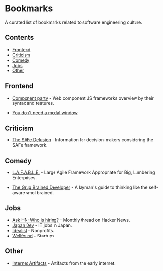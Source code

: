# Bookmarks

A curated list of bookmarks related to software engineering culture.

## Contents

- [Frontend](#frontend)
- [Criticism](#criticism)
- [Comedy](#comedy)
- [Jobs](#jobs)
- [Other](#other)

## Frontend

- [Component party](https://component-party.dev/) - Web component JS frameworks overview by their syntax and features.

- [You don't need a modal window](https://youdontneedamodalwindow.dev/)

## Criticism

- [The SAFe Delusion](https://safedelusion.com) - Information for decision-makers considering the SAFe framework.

## Comedy

- [L.A.F.A.B.L.E.](https://www.lafable.com/) - Large Agile Framework Appropriate for Big, Lumbering Enterprises.

- [The Grug Brained Developer](https://grugbrain.dev/) - A layman's guide to thinking like the self-aware smol brained.

## Jobs

- [Ask HN: Who is hiring?](https://kennytilton.github.io/whoishiring/) - Monthly thread on Hacker News.
- [Japan Dev](https://japan-dev.com/) - IT jobs in Japan.
- [Idealist](https://www.idealist.org/) - Nonprofits.
- [Wellfound](https://wellfound.com/) - Startups.

## Other

- [Internet Artifacts](https://neal.fun/internet-artifacts/) - Artifacts from the early internet.
